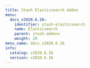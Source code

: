 ```yaml
---
title: Stash Elasticsearch Addon
menu:
  docs_v2020.6.26:
    identifier: stash-elasticsearch
    name: Elasticsearch
    parent: stash-addons
    weight: 20
menu_name: docs_v2020.6.26
info:
  catalog: v2020.6.26
  version: v2020.6.26
---
```


